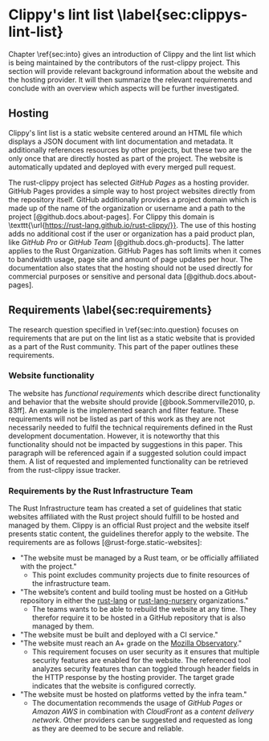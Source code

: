 # Clippy's lint list \label{sec:clippys-lint-list}
<!-- Reviewed: 1x newly written. -->
Chapter \ref{sec:into} gives an introduction of Clippy and the lint list which is being maintained by the contributors of the rust-clippy project. This section will provide relevant background information about the website and the hosting provider. It will then summarize the relevant requirements and conclude with an overview which aspects will be further investigated.

## Hosting
<!-- Reviewed: 1x newly written. -->
Clippy's lint list is a static website centered around an HTML file which displays a JSON document with lint documentation and metadata. It additionally references resources by other projects, but these two are the only once that are directly hosted as part of the project. The website is automatically updated and deployed with every merged pull request.

The rust-clippy project has selected _GitHub Pages_ as a hosting provider. GitHub Pages provides a simple way to host project websites directly from the repository itself. GitHub additionally provides a project domain which is made up of the name of the organization or username and a path to the project [@github.docs.about-pages]. For Clippy this domain is \texttt{\url{https://rust-lang.github.io/rust-clippy/}}. The use of this hosting adds no additional cost if the user or organization has a paid product plan, like _GitHub Pro_ or _GitHub Team_ [@github.docs.gh-products]. The latter applies to the Rust Organization. GitHub Pages has soft limits when it comes to bandwidth usage, page site and amount of page updates per hour. The documentation also states that the hosting should not be used directly for commercial purposes or sensitive and personal data [@github.docs.about-pages].

## Requirements \label{sec:requirements}
<!-- Reviewed: 1x rewritten -->
The research question specified in \ref{sec:into.question} focuses on requirements that are put on the lint list as a static website that is provided as a part of the Rust community. This part of the paper outlines these requirements. 

### Website functionality
<!-- Reviewed: 1x rewritten -->
The website has _functional requirements_ which describe direct functionality and behavior that the website should provide [@book.Sommerville2010, p. 83ff]. An example is the implemented search and filter feature. These requirements will not be listed as part of this work as they are not necessarily needed to fulfil the technical requirements defined in the Rust development documentation. However, it is noteworthy that this functionality should not be impacted by suggestions in this paper. This paragraph will be referenced again if a suggested solution could impact them. A list of requested and implemented functionality can be retrieved from the rust-clippy issue tracker.

### Requirements by the Rust Infrastructure Team
<!-- Reviewed: 1x rewritten -->
The Rust Infrastructure team has created a set of guidelines that static websites affiliated with the Rust project should fulfill to be hosted and managed by them. Clippy is an official Rust project and the website itself presents static content, the guidelines therefor apply to the website. The requirements are as follows [@rust-forge.static-websites]:

* "The website must be managed by a Rust team, or be officially affiliated with the project."
    * This point excludes community projects due to finite resources of the infrastructure team.
* "The website’s content and build tooling must be hosted on a GitHub repository in either the [rust-lang](https://github.com/rust-lang) or [rust-lang-nursery](https://github.com/rust-lang-nursery) organizations."
    * The teams wants to be able to rebuild the website at any time. They therefor require it to be hosted in a GitHub repository that is also managed by them.
* "The website must be built and deployed with a CI service."
* "The website must reach an A+ grade on the [Mozilla Observatory](https://observatory.mozilla.org/)."
    * This requirement focuses on user security as it ensures that multiple security features are enabled for the website. The referenced tool analyzes security features than can toggled through header fields in the HTTP response by the hosting provider. The target grade indicates that the website is configured correctly. 
* "The website must be hosted on platforms vetted by the infra team."
    * The documentation recommends the usage of _GitHub Pages_ or _Amazon AWS_ in combination with _CloudFront_ as a _content delivery network_. Other providers can be suggested and requested as long as they are deemed to be secure and reliable.


<!--
This section can be expanded if more text is needed.

You might read that sentence and ask: WHAT?

So, let me rage a bit. My university had the _brilliant_ idea to create these assignments which are
not even recognized by other universities but are needed for their specific master. This sounds
stupid enough but hey, that means they are optional or only required for master students right?
No, that's not how management works with them...

While raging I have to say that it does have some purpose. We learn how to write scientific
papers before our actual theses. That point given, why do I need to write six of them???
The last papers took a lot of work specially for someone who kind of struggles with writing and
there was only positive feedback why do I need to write even more?

Okay, let's end the rage here. The simple answer is that these assignments have a page requirement
of 10 pages +- 10%. This means that I might have to waste my time and your time just to reach the
required page count even if all important aspects have been said...

I'm just a bit frustrated by people and systems who waste my lifetime. That's the most valuable
resource I have.
-->
